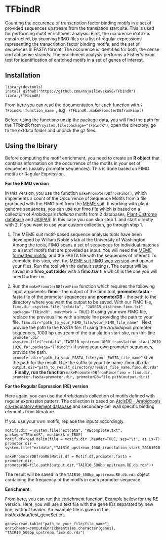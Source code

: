 # TFbindR

Counting the occurence of transcription factor binding motifs in a set of provided sequences upstream from the translation start site. This is used for performing motif enrichment analysis. First, the occurence matrix is constructed, by scanning FIMO files or a list of regular expressions representing the transcription factor binding motifs, and the set of sequences in FASTA format. The occurence is identified for both, the sense and antisense strands. The enrichment analysis performs a Fisher's exact test for identification of enriched motifs in a set of genes of interest.

## Installation

```
library(devtools)
install_github("https://github.com/majaIlievska90/TFbindR")
library(TFbindR)
```

From here you can read the documentation for each function with  ``` ?TFbindR::function_name  ```, 
e.g  ```  ?TFbindR::makePromoterDBfromFimo() ```


Before using the functions unzip the package data, you will find the path for the TFbindR from  ``` system.file(package="TFbindR") ```, open the directory, go to the extdata folder and unpack the gz files. 


## Using the lbirary

Before computing the motif enrichment, you need to create an **R object** that contains information on the occurrence of the motifs in your set of sequences (usually promoter sequences). This is done based on FIMO motifs or Regular Expression.

**For the FIMO version**

In this version, you use the function ```makePromoterDBfromFimo()```, which implements a count of the Occurrence of Sequence Motifs from a file produced with the FIMO tool from the [MEME suit](http://meme-suite.org). 
If working with plant genome sequences, you can use our fimo file which is based on a collection of *Arabidopsis thaliana* motifs from 2 databases, [Plant Cistrome database](http://neomorph.salk.edu/dap_web/pages/index.php) and [JASPAR](http://jaspar.genereg.net). In this case you can skip step 1. and start directly with 2. If you want to use your custom collection, go through step 1.
 
1. The MEME suit motif-based sequence analysis tools have been developed by William Noble's lab at the University of Washington. Among the tools, FIMO scans a set of sequences for individual matches to a set of motifs that are provided as input.  You will need the [MEME formatted motifs](http://meme-suite.org/doc/meme-format.html), and the FASTA file with the sequences of interest.  To complete this step, visit the [MEME suit FIMO web version](http://meme-suite.org/tools/fimo) and upload your files. Run the tool with the default settings. The output will be saved in a **fimo_out folder** with a **fimo.tsv** file which is the one you will need further on.


2. Run the ```makePromoterDBfromFimo``` function which requires the following input arguments: **fimo** - the output of the fimo tool, **promoter.fasta** - fasta file of the promoter sequences and  **promoterDB** - the path to the directory where you want the output to be saved.  With our FIMO file, 
``` fimo.dir =system.file("extdata", "JASPAR_cistrome.fimo.txt", package="TFbindR", mustWork = TRUE) ``` 
If using your own FIMO file, replace the previous line with a simple line providing the path to your file.
```fimo.dir="path_to_your_FIMO_file/your_FIMO_file_name" ```
Next, provide the path to the FASTA file. If using the *Arabidopsis* promoter sequences, 1000 bp upstream of the translation start site, run this line
```promoter.dir =system.file("extdata","TAIR10_upstream_1000_translation_start_20101028.fa",package="TFbindR")```
If using your own promoter sequences, provide the path. 
```promoter.dir="path_to_your_FASTA_file/your_FASTA_file_name"```
Give the path for the result. Use the suffix to your file name .fimo.db.rda
```output.dir="path_to_result_directory/result_file_name.fimo.db.rda" ```.
**Finally, run the function**
```makePromoterDBfromFimo(fimo = fimo.dir, promoter.fasta=promoter.dir, promoterDB=file.path(output.dir))```


**For the Regular Expression (RE) version**

Here again, you can use the *Arabidopsis* collection of motifs defined with regular expression patters. The collection is based on [AtcisDB - Arabidopsis cis-regulatory element database](https://agris-knowledgebase.org) and secondary cell wall specific binding elements from literature. 

If you use your own motifs, replace the inputs accordingly. 

```
motifs.dir = system.file("extdata", "REcomplete.txt", package="TFbindR", mustWork = TRUE)
Motif.df=read.delim(file = motifs.dir ,header=TRUE, sep="\t", as.is=T)
promoter.dir = system.file("extdata","TAIR10_upstream_1000_translation_start_20101028.fa",package="TFbindR")

makePromoterDBfromRE(Motif.df = Motif.df,promoter.fasta = promoter.dir, promoterDB=file.path(output.dir,"TAIR10_500bp_upstream.RE.db.rda"))
```

The result will be saved in the ```TAIR10_500bp_upstream.RE.db.rda``` object containing the frequency of the moitfs in each promoter sequence. 

**Enrichment**

From here, you can run the enrichment function. Example bellow for the RE version.  Here, you will use a text file with the gene IDs separated by new line, without header. An example file is given in the inst/extdata/test_geneSet.txt.

```
genes=read.table("path_to_your_file/file_name")
enrichment=computeEnrichments(as.character(genes), "TAIR10_500bp_upstream.fimo.db.rda")
```


